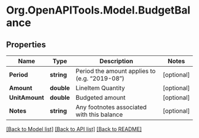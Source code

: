# Org.OpenAPITools.Model.BudgetBalance

## Properties

Name | Type | Description | Notes
------------ | ------------- | ------------- | -------------
**Period** | **string** | Period the amount applies to (e.g. “2019-08”) | [optional] 
**Amount** | **double** | LineItem Quantity | [optional] 
**UnitAmount** | **double** | Budgeted amount | [optional] 
**Notes** | **string** | Any footnotes associated with this balance | [optional] 

[[Back to Model list]](../README.md#documentation-for-models) [[Back to API list]](../README.md#documentation-for-api-endpoints) [[Back to README]](../README.md)

